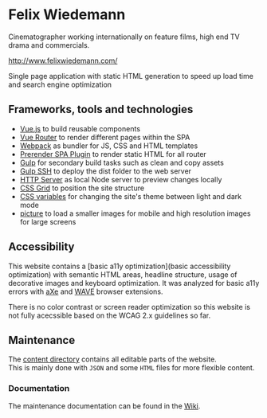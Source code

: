 # Felix Wiedemann

Cinematographer working internationally on feature films, high end TV drama and commercials. 

http://www.felixwiedemann.com/

Single page application with static HTML generation to speed up load time and search engine optimization

## Frameworks, tools and technologies

- [Vue.js](https://vuejs.org/) to build reusable components
- [Vue Router](https://router.vuejs.org/) to render different pages within the SPA
- [Webpack](https://webpack.js.org/) as bundler for JS, CSS and HTML templates
- [Prerender SPA Plugin](https://github.com/chrisvfritz/prerender-spa-plugin) to render static HTML for all router
- [Gulp](https://gulpjs.com/) for secondary build tasks such as clean and copy assets
- [Gulp SSH](https://github.com/teambition/gulp-ssh) to deploy the dist folder to the web server
- [HTTP Server](https://github.com/indexzero/http-server) as local Node server to preview changes locally
- [CSS Grid](https://developer.mozilla.org/en-US/docs/Web/CSS/CSS_Grid_Layout) to position the site structure
- [CSS variables](https://developer.mozilla.org/en-US/docs/Web/CSS/Using_CSS_variables) for changing the site's theme between light and dark mode
- [picture](https://developer.mozilla.org/en-US/docs/Web/HTML/Element/picture) to load a smaller images for mobile and high resolution images for large screens

## Accessibility

This website contains a [basic a11y optimization](basic accessibility optimization) with semantic HTML areas, headline structure, usage of decorative images and keyboard optimization. It was analyzed for basic a11y errors with [aXe](https://axe-core.org/) and [WAVE](https://chrome.google.com/webstore/detail/wave-evaluation-tool/jbbplnpkjmmeebjpijfedlgcdilocofh) browser extensions.

There is no color contrast or screen reader optimization so this website is not fully acecssible based on the WCAG 2.x guidelines so far. 

## Maintenance

The [content directory](https://github.com/agorilla/felixwiedemann/tree/master/content) contains all editable parts of the website.  
This is mainly done with `JSON` and some `HTML` files for more flexible content.

### Documentation 

The maintenance documentation can be found in the [Wiki](https://github.com/agorilla/felixwiedemann/wiki).
